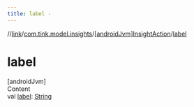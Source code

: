 ```yaml
---
title: label -
---
```

//[link](../../index.md)/[com.tink.model.insights](../index.md)/[[androidJvm]InsightAction](index.md)/[label](label.md)



# label  
[androidJvm]  
Content  
val [label](label.md): [String](https://kotlinlang.org/api/latest/jvm/stdlib/kotlin/-string/index.html)  



